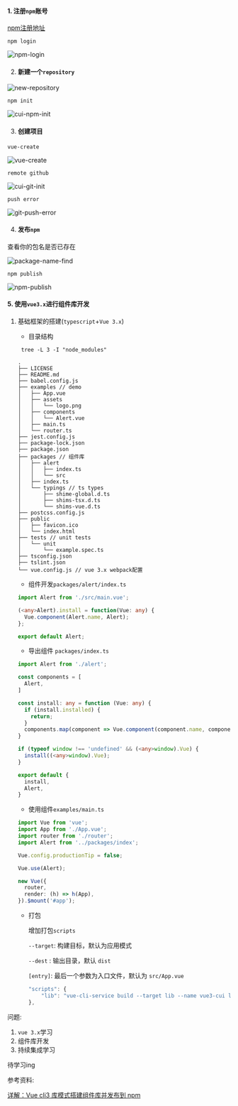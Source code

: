 #### 1. 注册`npm`账号

[npm注册地址](https://www.npmjs.com/)

```shell
npm login
```



![npm-login](./images/npm-login.png)

2. #### 新建一个`repository`

![new-repository](./images/new-repository.png)

`npm init`

![cui-npm-init](./images/cui-npm-init.png)

3. #### 创建项目

`vue-create`

![vue-create](./images/vue-create.png)

`remote github`

![cui-git-init](./images/cui-git-init.png)

`push error`

![git-push-error](./images/git-push-error.png)

4. #### 发布`npm`

查看你的包名是否已存在

![package-name-find](./images/package-name-find.png)

`npm publish`

![npm-publish](./images/npm-publish.png)

#### 5. 使用`vue3.x`进行组件库开发

 1. 基础框架的搭建(`typescript`+`Vue 3.x`)

    - 目录结构

    ```shell
     tree -L 3 -I "node_modules"
    ```

    ```shell
    .
    ├── LICENSE
    ├── README.md
    ├── babel.config.js
    ├── examples // demo
    │   ├── App.vue
    │   ├── assets
    │   │   └── logo.png
    │   ├── components
    │   │   └── Alert.vue
    │   ├── main.ts
    │   └── router.ts
    ├── jest.config.js
    ├── package-lock.json
    ├── package.json
    ├── packages // 组件库
    │   ├── alert
    │   │   ├── index.ts
    │   │   └── src
    │   ├── index.ts
    │   └── typings // ts types
    │       ├── shime-global.d.ts
    │       ├── shims-tsx.d.ts
    │       └── shims-vue.d.ts
    ├── postcss.config.js
    ├── public
    │   ├── favicon.ico
    │   └── index.html
    ├── tests // unit tests
    │   └── unit
    │       └── example.spec.ts
    ├── tsconfig.json
    ├── tslint.json
    └── vue.config.js // vue 3.x webpack配置
    ```

    - 组件开发`packages/alert/index.ts`

    ```typescript
    import Alert from './src/main.vue';
    
    (<any>Alert).install = function(Vue: any) {
      Vue.component(Alert.name, Alert);
    };
    
    export default Alert;
    ```

    - 导出组件 `packages/index.ts`

    ```typescript
    import Alert from './alert';
    
    const components = [
      Alert,
    ]
    
    const install: any = function (Vue: any) {
      if (install.installed) {
        return;
      }
      components.map(component => Vue.component(component.name, component))
    }
    
    if (typeof window !== 'undefined' && (<any>window).Vue) {
      install((<any>window).Vue);
    }
    
    export default {
      install,
      Alert,
    }
    
    ```

    - 使用组件`examples/main.ts`

    ```typescript
    import Vue from 'vue';
    import App from './App.vue';
    import router from './router';
    import Alert from '../packages/index';
    
    Vue.config.productionTip = false;
    
    Vue.use(Alert);
    
    new Vue({
      router,
      render: (h) => h(App),
    }).$mount('#app');
    ```

    - 打包

      增加打包`scripts`

      `--target`: 构建目标，默认为应用模式

       `--dest` : 输出目录，默认 `dist`

      `[entry]`: 最后一个参数为入口文件，默认为 `src/App.vue`

      ````javascript
      "scripts": {
          "lib": "vue-cli-service build --target lib --name vue3-cui lib packages/index.ts",
      },
      ````

    

问题:

1. `vue 3.x`学习
2. 组件库开发
3. 持续集成学习

待学习ing

参考资料:

[详解：Vue cli3 库模式搭建组件库并发布到 npm](https://juejin.im/post/5bbab9de5188255c8c0cb0e3)




